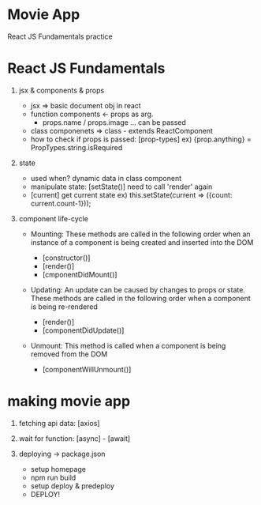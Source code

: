 # Movie App

React JS Fundamentals practice

# React JS Fundamentals

1. jsx & components & props
    - jsx => basic document obj in react
    - function components <- props as arg. 
        - props.name / props.image ... can be passed
    - class componenets => class - extends ReactComponent

    * how to check if props is passed: [prop-types]
        ex) {prop.anything} = PropTypes.string.isRequired

2. state
    - used when? dynamic data in class component
    * manipulate state: [setState()]
        need to call 'render' again
    - [current] get current state
        ex) this.setState(current => ({count: current.count-1}));

3. component life-cycle
    - Mounting: These methods are called in the following order when an instance of a component is being created and inserted into the DOM
        - [constructor()]
        - [render()]
        - [cmponentDidMount()]

    - Updating: An update can be caused by changes to props or state. These methods are called in the following order when a component is being re-rendered
        - [render()]
        - [componentDidUpdate()]
    
    - Unmount: This method is called when a component is being removed from the DOM
        - [componentWillUnmount()]

# making movie app

1. fetching api data: [axios]

2. wait for function: [async] - [await]

3. deploying -> package.json
    - setup homepage
    - npm run build
    - setup deploy & predeploy
    - DEPLOY!
